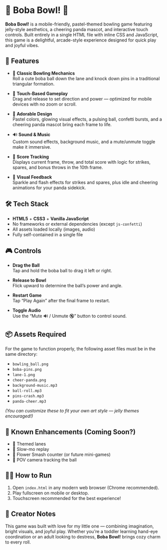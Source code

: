 

# 🎳 Boba Bowl! 🍡

**Boba Bowl!** is a mobile-friendly, pastel-themed bowling game featuring jelly-style aesthetics, a cheering panda mascot, and interactive touch controls. Built entirely in a single HTML file with inline CSS and JavaScript, this game is a delightful, arcade-style experience designed for quick play and joyful vibes.

## 🌈 Features

- 🎳 **Classic Bowling Mechanics**  
  Roll a cute boba ball down the lane and knock down pins in a traditional triangular formation.

- 📱 **Touch-Based Gameplay**  
  Drag and release to set direction and power — optimized for mobile devices with no zoom or scroll.

- 🧋 **Adorable Design**  
  Pastel colors, glowing visual effects, a pulsing ball, confetti bursts, and a cheering panda mascot bring each frame to life.

- 🔊 **Sound & Music**  
  Custom sound effects, background music, and a mute/unmute toggle make it immersive.

- 🎯 **Score Tracking**  
  Displays current frame, throw, and total score with logic for strikes, spares, and bonus throws in the 10th frame.

- 🎉 **Visual Feedback**  
  Sparkle and flash effects for strikes and spares, plus idle and cheering animations for your panda sidekick.

## 🛠️ Tech Stack

- **HTML5** + **CSS3** + **Vanilla JavaScript**
- No frameworks or external dependencies (except `js-confetti`)
- All assets loaded locally (images, audio)
- Fully self-contained in a single file

## 🎮 Controls

- **Drag the Ball**  
  Tap and hold the boba ball to drag it left or right.

- **Release to Bowl**  
  Flick upward to determine the ball’s power and angle.

- **Restart Game**  
  Tap “Play Again” after the final frame to restart.

- **Toggle Audio**  
  Use the “Mute 🔊 / Unmute 🔇” button to control sound.

## 📦 Assets Required

For the game to function properly, the following asset files must be in the same directory:
- `bowling_ball.png`
- `boba-pins.png`
- `lane-1.png`
- `cheer-panda.png`
- `background-music.mp3`
- `ball-roll.mp3`
- `pins-crash.mp3`
- `panda-cheer.mp3`

*(You can customize these to fit your own art style — jelly themes encouraged!)*

## 📍 Known Enhancements (Coming Soon?)

- 🎨 Themed lanes
- 🔁 Slow-mo replay
- 🧮 Flower Smash counter (or future mini-games)
- 👀 POV camera tracking the ball

## 👩‍💻 How to Run

1. Open `index.html` in any modern web browser (Chrome recommended).
2. Play fullscreen on mobile or desktop.
3. Touchscreen recommended for the best experience!

## 💖 Creator Notes

This game was built with love for my little one — combining imagination, bright visuals, and joyful play. Whether you're a toddler learning hand-eye coordination or an adult looking to destress, **Boba Bowl!** brings cozy charm to every roll.
